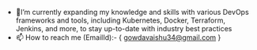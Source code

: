 - 🌱I’m currently expanding my knowledge and skills with various DevOps frameworks and tools, including Kubernetes, Docker, Terraform, Jenkins, and more, to stay up-to-date with industry best practices
- 📫 How to reach me (EmailId):- { gowdavaishu34@gmail.com }



